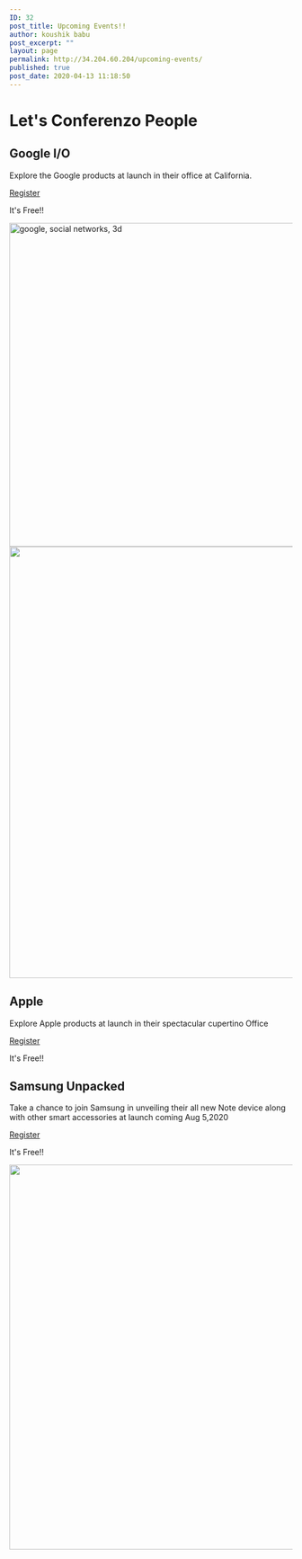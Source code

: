 ```yaml
---
ID: 32
post_title: Upcoming Events!!
author: koushik babu
post_excerpt: ""
layout: page
permalink: http://34.204.60.204/upcoming-events/
published: true
post_date: 2020-04-13 11:18:50
---
```

<h1>Let's Conferenzo People                        
</h1>		
			<h2>Google I/O</h2>		
		<p>Explore the Google products at launch in their office at California.</p>		
			<a href="https://confrenzo.com/registration/" role="button">
						Register 
					</a>
		<p>It's Free!!</p>		
										<img src="http://18.204.15.73/wp-content/uploads/2020/07/google-social-networks-3d-1762248.jpg" title="" alt="" />											
										<img width="1024" height="576" src="https://confrenzo.s3.amazonaws.com/wp-content/uploads/2020/08/01091550/google-social-networks-3d-1762248-1024x576.jpg" alt="google, social networks, 3d" />											
										<img width="1024" height="768" src="https://confrenzo.s3.amazonaws.com/wp-content/uploads/2020/08/01085604/pexels-jess-bailey-designs-788946-1024x768.jpg" alt="" srcset="https://confrenzo.s3.amazonaws.com/wp-content/uploads/2020/08/01085604/pexels-jess-bailey-designs-788946-1024x768.jpg 1024w, https://confrenzo.s3.amazonaws.com/wp-content/uploads/2020/08/01085604/pexels-jess-bailey-designs-788946-300x225.jpg 300w, https://confrenzo.s3.amazonaws.com/wp-content/uploads/2020/08/01085604/pexels-jess-bailey-designs-788946-768x576.jpg 768w, https://confrenzo.s3.amazonaws.com/wp-content/uploads/2020/08/01085604/pexels-jess-bailey-designs-788946-1536x1152.jpg 1536w, https://confrenzo.s3.amazonaws.com/wp-content/uploads/2020/08/01085604/pexels-jess-bailey-designs-788946-2048x1536.jpg 2048w" sizes="(max-width: 1024px) 100vw, 1024px" />											
			<h2>Apple</h2>		
		<p>Explore Apple products at launch in their spectacular cupertino Office</p>		
			<a href="https://confrenzo.com/registration/" role="button">
						Register
					</a>
		<p>It's Free!!</p>		
			<h2>Samsung Unpacked</h2>		
		<p>Take a chance to join Samsung in unveiling their all new Note device along with other smart accessories at launch coming Aug 5,2020</p>		
			<a href="https://confrenzo.com/registration/" role="button">
						Register
					</a>
		<p>It's Free!!</p>		
										<img width="1024" height="685" src="https://confrenzo.s3.amazonaws.com/wp-content/uploads/2020/08/01091820/pexels-john-tekeridis-214487-1024x685.jpg" alt="" srcset="https://confrenzo.s3.amazonaws.com/wp-content/uploads/2020/08/01091820/pexels-john-tekeridis-214487-1024x685.jpg 1024w, https://confrenzo.s3.amazonaws.com/wp-content/uploads/2020/08/01091820/pexels-john-tekeridis-214487-300x201.jpg 300w, https://confrenzo.s3.amazonaws.com/wp-content/uploads/2020/08/01091820/pexels-john-tekeridis-214487-768x514.jpg 768w, https://confrenzo.s3.amazonaws.com/wp-content/uploads/2020/08/01091820/pexels-john-tekeridis-214487-1536x1028.jpg 1536w, https://confrenzo.s3.amazonaws.com/wp-content/uploads/2020/08/01091820/pexels-john-tekeridis-214487-2048x1371.jpg 2048w" sizes="(max-width: 1024px) 100vw, 1024px" />